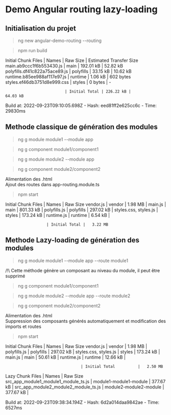 # Demo Angular routing lazy-loading

## Initialisation du projet

> ng new angular-demo-routing --routing  

> npm run build  

Initial Chunk Files           | Names         |  Raw Size | Estimated Transfer Size
main.ab9ccc1f6b553430.js      | main          | 192.01 kB |                52.82 kB
polyfills.df41c822a75ace89.js | polyfills     |  33.15 kB |                10.62 kB
runtime.b85ee988af117e97.js   | runtime       |   1.06 kB |               602 bytes
styles.ef46db3751d8e999.css   | styles        |   0 bytes |                       -

                              | Initial Total | 226.22 kB |                64.03 kB

Build at: 2022-09-23T09:10:05.698Z - Hash: eed81ff2e625cc6c - Time: 29830ms

## Methode classique de génération des modules

> ng g module module1 --module app  

> ng g component module1/component1  

> ng g module module2 --module app  

> ng g component module2/component2  

Alimentation des .html  
Ajout des routes dans app-routing.module.ts  

> npm start  

Initial Chunk Files   | Names         |  Raw Size
vendor.js             | vendor        |   1.98 MB |
main.js               | main          | 801.33 kB |
polyfills.js          | polyfills     | 297.02 kB |
styles.css, styles.js | styles        | 173.24 kB |
runtime.js            | runtime       |   6.54 kB |

                      | Initial Total |   3.22 MB

## Methode Lazy-loading de génération des modules  

> ng g module module1 --module app --route module1  

/!\ Cette méthode génère un composant au niveau du module, il peut être supprimé

> ng g component module1/component1  

> ng g module module2 --module app --route module2  

> ng g component module2/component2  

Alimentation des .html  
Suppression des composants générés automatiquement et modification des imports et routes

> npm start  

Initial Chunk Files                  | Names                  |  Raw Size
vendor.js                            | vendor                 |   1.98 MB |
polyfills.js                         | polyfills              | 297.02 kB |
styles.css, styles.js                | styles                 | 173.24 kB |
main.js                              | main                   |  50.61 kB |
runtime.js                           | runtime                |  12.66 kB |

                                     | Initial Total          |   2.50 MB

Lazy Chunk Files                     | Names                  |  Raw Size
src_app_module1_module1_module_ts.js | module1-module1-module | 377.67 kB |
src_app_module2_module2_module_ts.js | module2-module2-module | 377.67 kB |

Build at: 2022-09-23T09:38:34.194Z - Hash: 6d2a014daa9842ae - Time: 6527ms  
